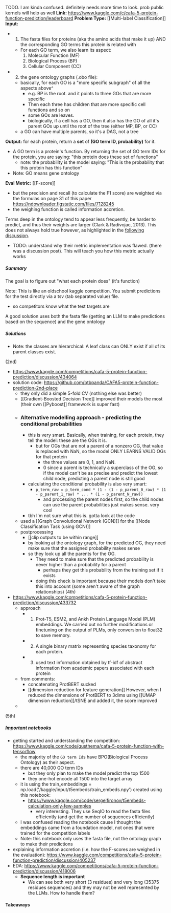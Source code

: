 TODO. I am kinda confused. definitely needs more time to look. prob public kernels will help as well
**Link:** https://www.kaggle.com/c/cafa-5-protein-function-prediction/leaderboard
**Problem Type:** [[Multi-label Classification]]
**Input:**
- 1) The fasta files for proteins (aka the amino acids that make it up) AND the corresponding GO terms this protein is related with
	- For each GO term, we also learn its aspect:
		1. Molecular Function (MF)
		2. Biological Process (BP)
		3. Cellular Component (CC)
- 2) the gene ontology graphs (.obo file):
	- basically, for each GO is a "more specific subgraph" of all the aspects above^
		- e.g. BP is the root. and it points to three GOs that are more specific
		- Then each three has children that are more specific cell functions and so on
		- some GOs are leaves.
		- biologically, if a cell has a GO, then it also has the GO of all it's parent GOs up until the root of the tree (either MP, BP, or CC)
	- a GO can have multiple parents, so it's a DAG, not a tree


**Output:** for each protein, return a **set** of **(GO term ID, probability)** for it.
- A GO term is a protein's function. By returning the set of GO term IDs for the protein, you are saying: "this protein does these set of functions"
	- note: the probability is the model saying: "This is the probability that this protein has this function"
- Note: GO means gene ontology

**Eval Metric:** [[F-score]]
- but the precision and recall (to calculate the F1 score) are weighted via the formulas on page 31 of this paper https://ndownloader.figstatic.com/files/7128245
- the weighing function is called information accretion.

Terms deep in the ontology tend to appear less frequently, be harder to predict, and thus their weights are larger (Clark & Radivojac, 2013). This does not always hold true however, as highlighted in the [following discussion](https://www.kaggle.com/competitions/cafa-5-protein-function-prediction/discussion/405237).

- TODO: understand why their metric implementation was flawed. (there was a discussion post). This will teach you how this metric actually works
##### Summary
The goal is to figure out "what each protein does" (it's function)


Note: This is like an oldschool kaggle competition. You submit predictions for the test directly via a tsv (tab separated value) file.
- so competitors know what the test targets are

A good solution uses both the fasta file (getting an LLM to make predictions based on the sequence) and the gene ontology
##### Solutions

- Note: the classes are hierarchical: A leaf class can ONLY exist if all of its parent classes exist.

(2nd)
- https://www.kaggle.com/competitions/cafa-5-protein-function-prediction/discussion/434064
- solution code: https://github.com/btbpanda/CAFA5-protein-function-prediction-2nd-place
	- they only did a simple 5-fold CV (nothing else was better)
	- [[Gradient-Boosted Decision Tree]] improved their models the most (their own [[Pyboost]] framework is super fast)
	- ### Alternative modelling approach - predicting the conditional probabilities
		- this is very smart. Basically, when training, for each protein, they tell the model: these are the OGs it is.
			- but for OGs that are not a parent of a nonzero OG, that value is replaced with NaN, so the model ONLY LEARNS VALID OGs for that protein
				- the three values are 0, 1, and NaN.
				- 0 since a parent is technically a superclass of the OG, so if the model can't be as precise and predict the lowest child node, predicting a parent node is still good
		- calculating the conditional probability is also very smart:
			- `p_term_raw = p_term_cond * (1 - (1 - p_parent_0_raw) * (1 - p_parent_1_raw) * ... * (1 - p_parent_N_raw))`
				- and processing the parent nodes first, so the child nodes can use the parent probabilities just makes sense. very cool
		- tbh I'm not sure what this is. gotta look at the code
	- used a [[Graph Convolutional Network (GCN)]] for the [[Node Classification Task (using GCN)]]
	- postprocessing
		- [[clip outputs to be within range]]
		- by looking at the ontology graph, for the predicted OG, they need make sure that the assigned probability makes sense
		- so they look up all the parents for the OG.
			- They need to make sure that the predicted probability is never higher than a probability for a parent
				- perhaps they get this probability from the training set if it exists
			- doing this check is important because their models don't take this into account (some aren't aware of the graph relationships)
(4th)
- https://www.kaggle.com/competitions/cafa-5-protein-function-prediction/discussion/433732
	- approach
		- 1) Prot-T5, ESM2, and Ankh Protein Language Model (PLM) embeddings. We carried out no further modifications or finetuning on the output of PLMs, only conversion to float32 to save memory.
		- 2) A single binary matrix representing species taxonomy for each protein.
		- 3) used text information obtained by tf-idf of abstract information from academic papers associated with each protein
	- from comments:
		- concatenating ProtBERT sucked
		- [[dimension reduction for feature generation]] However, when I reduced the dimensions of ProtBERT to 3dims using [[UMAP dimension reduction]]/tSNE and added it, the score improved
	- 

(5th)
##### Important notebooks
- getting started and understanding the competition: https://www.kaggle.com/code/gusthema/cafa-5-protein-function-with-tensorflow
	- the majority of the `GO term Id`s have BPO(Biological Process Ontology) as their aspect.
	- there are 40,000 GO term IDs
		- but they only plan to make the model predict the top 1500
		- they one-hot encode all 1500 into the target array
	- it is using the train_embeddings = np.load('/kaggle/input/t5embeds/train_embeds.npy') created using this notebook:
		- https://www.kaggle.com/code/sergeifironov/t5embeds-calculation-only-few-samples
			- very interesting. They use SeqIO to read the fasta files efficiently (and get the number of sequences efficiently)
	- I was confused reading the notebook cause I thought the embeddings came from a foundation model, not ones that were trained for the competition labels
	- Note: this notebook only uses the fasta file, not the ontology graph to make their predictions
- explaining information accretion (i.e. how the F-scores are weighed in the evaluation): https://www.kaggle.com/competitions/cafa-5-protein-function-prediction/discussion/405237
- EDA: https://www.kaggle.com/competitions/cafa-5-protein-function-prediction/discussion/418006
	- **Sequence length is important**
		- We can see both very short (3 residues) and very long (35375 residues sequences) and they may not be well represented by the LLMs. How to handle them?
#### Takeaways


